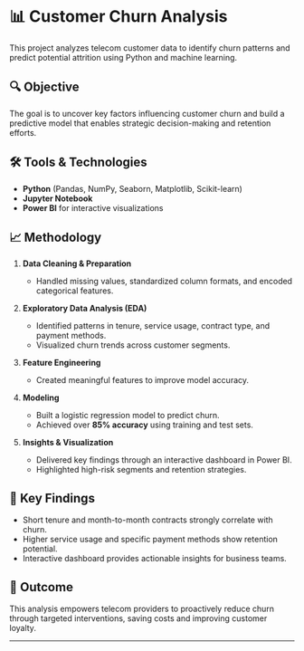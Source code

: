 # 📊 Customer Churn Analysis

This project analyzes telecom customer data to identify churn patterns and predict potential attrition using Python and machine learning.

## 🔍 Objective
The goal is to uncover key factors influencing customer churn and build a predictive model that enables strategic decision-making and retention efforts.

## 🛠️ Tools & Technologies
- **Python** (Pandas, NumPy, Seaborn, Matplotlib, Scikit-learn)
- **Jupyter Notebook**
- **Power BI** for interactive visualizations

## 📈 Methodology
1. **Data Cleaning & Preparation**
   - Handled missing values, standardized column formats, and encoded categorical features.

2. **Exploratory Data Analysis (EDA)**
   - Identified patterns in tenure, service usage, contract type, and payment methods.
   - Visualized churn trends across customer segments.

3. **Feature Engineering**
   - Created meaningful features to improve model accuracy.

4. **Modeling**
   - Built a logistic regression model to predict churn.
   - Achieved over **85% accuracy** using training and test sets.

5. **Insights & Visualization**
   - Delivered key findings through an interactive dashboard in Power BI.
   - Highlighted high-risk segments and retention strategies.

## 📌 Key Findings
- Short tenure and month-to-month contracts strongly correlate with churn.
- Higher service usage and specific payment methods show retention potential.
- Interactive dashboard provides actionable insights for business teams.


## 🚀 Outcome
This analysis empowers telecom providers to proactively reduce churn through targeted interventions, saving costs and improving customer loyalty.

---
